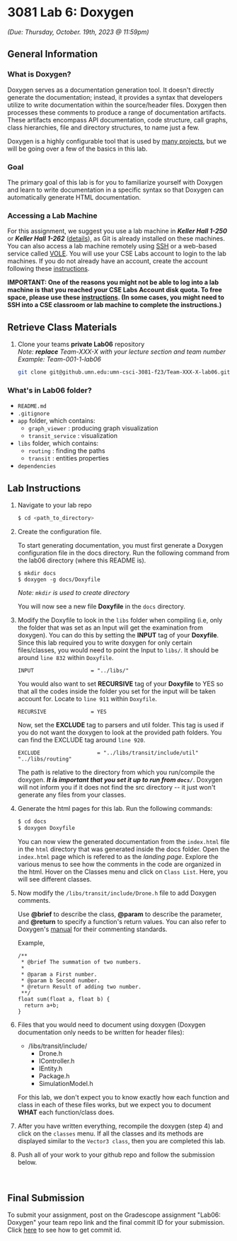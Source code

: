 # 3081 Lab 6: Doxygen
_(Due: Thursday, October. 19th, 2023 @ 11:59pm)_

## General Information

### What is Doxygen?

Doxygen serves as a documentation generation tool. It doesn't directly generate the documentation; instead, it provides a syntax that developers utilize to write documentation within the source/header files. Doxygen then processes these comments to produce a range of documentation artifacts. These artifacts encompass API documentation, code structure, call graphs, class hierarchies, file and directory structures, to name just a few.

Doxygen is a highly configurable tool that is used by [many projects](https://www.doxygen.nl/projects.html), but we will be going over a few of the basics in this lab.

### Goal
The primary goal of this lab is for you to familiarize yourself with Doxygen and learn to write documentation in a specific syntax so that Doxygen can automatically generate HTML documentation.

### Accessing a Lab Machine
For this assignment, we suggest you use a lab machine in ***Keller Hall 1-250*** or ***Keller Hall 1-262*** ([details](https://cse.umn.edu/cseit/classrooms-labs#cselabs)), as Git is already installed on these machines. You can also access a lab machine remotely using [SSH](https://github.umn.edu/umn-csci-3081-f23/FAQ/blob/main/SSH/README.md) or a web-based service called [VOLE](https://github.umn.edu/umn-csci-3081-f23/FAQ/blob/main/VOLE/README.md). You will use your CSE Labs account to login to the lab machines. If you do not already have an account, create the account following these [instructions](https://wwws.cs.umn.edu/account-management).

**IMPORTANT: One of the reasons you might not be able to log into a lab machine is that you reached your CSE Labs Account disk quota. To free space, please use these [instructions](https://github.umn.edu/umn-csci-3081-f23/FAQ/blob/main/CSE%20Disk%20Quota%20Exceeds/README.md). (In some cases, you might need to SSH into a CSE classroom or lab machine to complete the instructions.)**

## Retrieve Class Materials
1.  Clone your teams **private Lab06** repository<br>
    *Note: **replace** Team-XXX-X with your lecture section and team number* <br>
    *Example: Team-001-1-lab06*
    ```bash
    git clone git@github.umn.edu:umn-csci-3081-f23/Team-XXX-X-lab06.git
    ```


### What's in Lab06 folder?

<ul>
  <li>  <code>README.md</code>
  <li>  <code>.gitignore</code>
  <li>  <code>app</code> folder, which contains:
    <ul>
      <li>  <code>graph_viewer</code> : producing graph visualization
      <li>  <code>transit_service</code> : visualization
    </ul>
  <li>  <code>libs</code> folder, which contains:
    <ul>
      <li>  <code>routing</code> : finding the paths
      <li>  <code>transit</code> : entities properties
    </ul>
  <li>  <code>dependencies</code>
</ul>

## Lab Instructions


1. Navigate to your lab repo
    ```bash
    $ cd <path_to_directory>
    ```
2. Create the configuration file.

    To start generating documentation, you must first generate a Doxygen
    configuration file in the docs directory. Run the following command from the
    lab06 directory (where this README is).

    ```
    $ mkdir docs
    $ doxygen -g docs/Doxyfile
    ```
    *Note: `mkdir` is used to create directory*

    You will now see a new file **Doxyfile** in the <code>docs</code> directory.

3. Modify the Doxyfile to look in the <code>libs</code> folder when compiling (i.e, only the folder that was set as an Input will get the examination from doxygen). You can do this by setting the **INPUT** tag of your **Doxyfile**. Since this lab required you to write doxygen for only certain files/classes, you would need to point the Input to <code>libs/</code>. It should be around `line 832` within `Doxyfile`.

    ```
    INPUT                  = "../libs/"
    ```

    You would also want to set **RECURSIVE** tag of your **Doxyfile** to YES so that all the codes inside the folder you set for the input will be taken account for. Locate to `line 911` within `Doxyfile`.

    ````
    RECURSIVE              = YES
    ````
    
    Now, set the **EXCLUDE** tag to parsers and util folder. This tag is used if you do not want the doxygen to look at the provided path folders. You can find the EXCLUDE tag around `line 920`.
    ````
    EXCLUDE                  = "../libs/transit/include/util" "../libs/routing"
    ````

    The path is relative to the directory from which you run/compile the doxygen. ***It is important that you set it up to run from `docs/`***. Doxygen will not inform you if it does not find the src directory -- it just won't generate any files from your classes.


4. Generate the html pages for this lab. Run the following commands:
    ```bash
    $ cd docs
    $ doxygen Doxyfile
    ```
    You can now view the generated documentation from the `index.html` file in the
    `html` directory that was generated inside the docs folder. Open the `index.html` page which is refered to as the *landing page*. Explore the various menus to see how the comments in the code are organized in the html. Hover on the Classes menu and click on `Class List`. Here, you will see different classes.

5. Now modify the `/libs/transit/include/Drone.h` file to add Doxygen comments.
  
    Use **@brief** to describe the class, **@param** to describe the parameter, and **@return** to specify a function's return values. You can also refer to Doxygen's [manual](https://doxygen.nl/manual/docblocks.html) for their commenting standards.

    Example,
    ```
    /**
     * @brief The summation of two numbers.
     * 
     * @param a First number.
     * @param b Second number.
     * @return Result of adding two number.
     **/
    float sum(float a, float b) {
      return a+b;
    }
    ```

6. Files that you would need to document using doxygen (Doxygen documentation only needs to be written for header files):
    - /libs/transit/include/
      - Drone.h
      - IController.h
      - IEntity.h
      - Package.h
      - SimulationModel.h

    For this lab, we don't expect you to know exactly how each function and class in each of these files works, but we expect you to document **WHAT** each function/class does.

7. After you have written everything, recompile the doxygen (step 4) and click on the `classes` menu. If all the classes and its methods are displayed similar to the `Vector3 class`, then you are completed this lab.
8. Push all of your work to your github repo and follow the submission below.
<br>

## Final Submission

To submit your assignment, post on the Gradescope assignment "Lab06: Doxygen" your team repo link and the final commit ID for your submission.
Click [here](https://github.umn.edu/umn-csci-3081-f23/FAQ/blob/main/Commit%20ID/README.md) to see how to get commit id.

